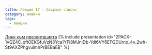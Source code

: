 ```yaml
---
title: Лекция 17 - Свързан списък
category: новини
tags:
  - лекции
---
```


[Линк към презентацията](https://docs.google.com/presentation/d/1IsJZOSx4fXjltDof9AqkA652ZqPlO6vnt2pIE_r15vY/edit?usp=sharing)
{% include presentation id="2PACX-1vQZ4C_qftOEKGfuVzN3Yca1YFl8MJniDb-Ydi6VY6EFQDUrno_4v_2wh-St9AXZPhgvulmhPrBEBaEB" %}
